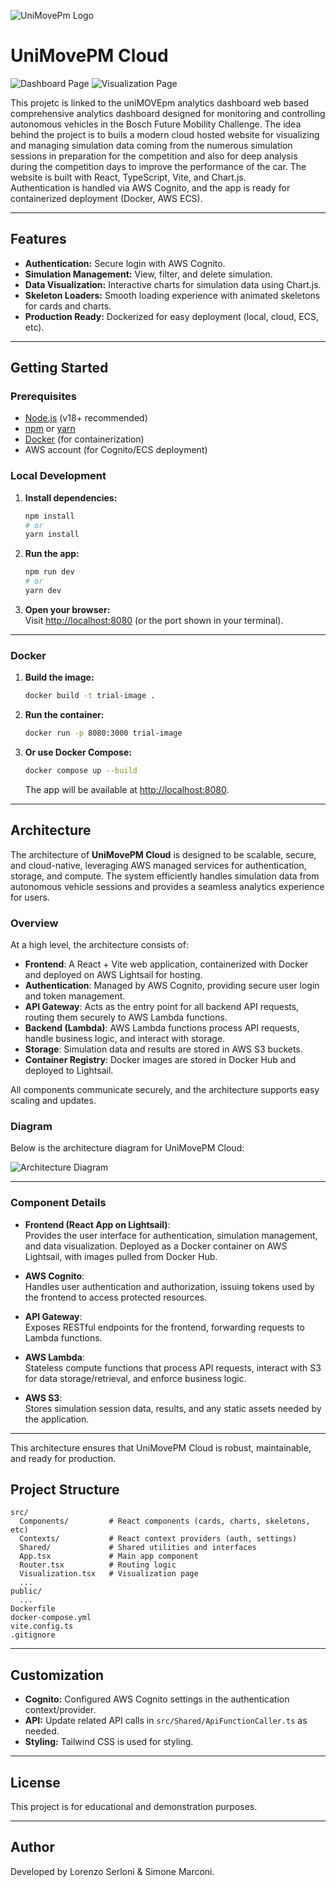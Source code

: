 ![UniMovePm Logo](./public/Univpm_Logo.svg)
# UniMovePM Cloud


![Dashboard Page](./public/Homepage.png)
![Visualization Page](./public/VisualizationPage.png)

This projetc is linked to the uniMOVEpm analytics dashboard web based comprehensive analytics dashboard designed for monitoring and controlling autonomous vehicles in the Bosch Future Mobility Challenge. The idea behind the project is to buils a modern cloud hosted website for visualizing and managing simulation data coming from the numerous simulation sessions in preparation for the competition and also for deep analysis during the competition days to improve the performance of the car. The website is built with React, TypeScript, Vite, and Chart.js.  
Authentication is handled via AWS Cognito, and the app is ready for containerized deployment (Docker, AWS ECS).

---

## Features

- **Authentication:** Secure login with AWS Cognito.
- **Simulation Management:** View, filter, and delete simulation.
- **Data Visualization:** Interactive charts for simulation data using Chart.js.
- **Skeleton Loaders:** Smooth loading experience with animated skeletons for cards and charts.
- **Production Ready:** Dockerized for easy deployment (local, cloud, ECS, etc).

---

## Getting Started

### Prerequisites

- [Node.js](https://nodejs.org/) (v18+ recommended)
- [npm](https://www.npmjs.com/) or [yarn](https://yarnpkg.com/)
- [Docker](https://www.docker.com/) (for containerization)
- AWS account (for Cognito/ECS deployment)

### Local Development

1. **Install dependencies:**
   ```sh
   npm install
   # or
   yarn install
   ```

2. **Run the app:**
   ```sh
   npm run dev
   # or
   yarn dev
   ```

3. **Open your browser:**  
   Visit [http://localhost:8080](http://localhost:8080) (or the port shown in your terminal).

---

### Docker

1. **Build the image:**
   ```sh
   docker build -t trial-image .
   ```

2. **Run the container:**
   ```sh
   docker run -p 8080:3000 trial-image
   ```

3. **Or use Docker Compose:**
   ```sh
   docker compose up --build
   ```

   The app will be available at [http://localhost:8080](http://localhost:8080).

---

## Architecture

The architecture of **UniMovePM Cloud** is designed to be scalable, secure, and cloud-native, leveraging AWS managed services for authentication, storage, and compute. The system efficiently handles simulation data from autonomous vehicle sessions and provides a seamless analytics experience for users.

### Overview

At a high level, the architecture consists of:

- **Frontend**: A React + Vite web application, containerized with Docker and deployed on AWS Lightsail for hosting.
- **Authentication**: Managed by AWS Cognito, providing secure user login and token management.
- **API Gateway**: Acts as the entry point for all backend API requests, routing them securely to AWS Lambda functions.
- **Backend (Lambda)**: AWS Lambda functions process API requests, handle business logic, and interact with storage.
- **Storage**: Simulation data and results are stored in AWS S3 buckets.
- **Container Registry**: Docker images are stored in Docker Hub and deployed to Lightsail.

All components communicate securely, and the architecture supports easy scaling and updates.

### Diagram

Below is the architecture diagram for UniMovePM Cloud:

![Architecture Diagram](./public/Architetture.svg)

---

### Component Details

- **Frontend (React App on Lightsail)**:  
  Provides the user interface for authentication, simulation management, and data visualization. Deployed as a Docker container on AWS Lightsail, with images pulled from Docker Hub.

- **AWS Cognito**:  
  Handles user authentication and authorization, issuing tokens used by the frontend to access protected resources.

- **API Gateway**:  
  Exposes RESTful endpoints for the frontend, forwarding requests to Lambda functions.

- **AWS Lambda**:  
  Stateless compute functions that process API requests, interact with S3 for data storage/retrieval, and enforce business logic.

- **AWS S3**:  
  Stores simulation session data, results, and any static assets needed by the application.

---

This architecture ensures that UniMovePM Cloud is robust, maintainable, and ready for production.

## Project Structure

```
src/
  Components/         # React components (cards, charts, skeletons, etc)
  Contexts/           # React context providers (auth, settings)
  Shared/             # Shared utilities and interfaces
  App.tsx             # Main app component
  Router.tsx          # Routing logic
  Visualization.tsx   # Visualization page
  ...
public/
  ...
Dockerfile
docker-compose.yml
vite.config.ts
.gitignore
```

---

## Customization

- **Cognito:** Configured AWS Cognito settings in the authentication context/provider.
- **API:** Update related API calls in `src/Shared/ApiFunctionCaller.ts` as needed.
- **Styling:** Tailwind CSS is used for styling.

---

## License

This project is for educational and demonstration purposes.

---

## Author

Developed by Lorenzo Serloni & Simone Marconi.

